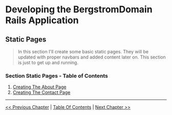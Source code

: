 # Developing the BergstromDomain Rails Application #


## Static Pages ##
> In this section I'll create some basic static pages. They will be updated with proper navbars and added content later on. This section is just to get up and running.


### Section Static Pages - Table of Contents ###
1. [Creating The About Page](../section_2_static_pages/2_1_creating_the_about_page.md)
2. [Creating The Contact Page](../section_2_static_pages/2_2_creating_the_contact_page.md)


----------
[<< Previous Chapter](../section_1_getting_started/1_2_creating_a_new_rails_application.md) | [Table Of Contents](../developing_the_bergstromdomain_rails_application.md) | [Next Chapter >>](../section_2_static_pages/2_1_creating_the_about_page.md)
